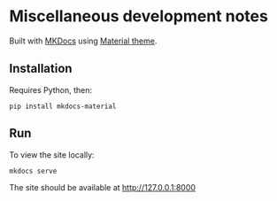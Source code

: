 # Miscellaneous development notes

Built with [MKDocs][1] using [Material theme][2].

## Installation

Requires Python, then:

```
pip install mkdocs-material
```

## Run

To view the site locally:

```
mkdocs serve
```

The site should be available at <http://127.0.0.1:8000>


[1]: https://www.mkdocs.org
[2]: https://github.com/squidfunk/mkdocs-material

